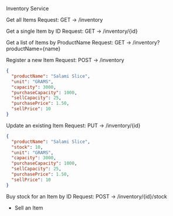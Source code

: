 Inventory Service

Get all Items Request:
GET -> /inventory

Get a single Item by ID Request:
GET -> /inventory/{id}

Get a list of Items by ProductName Request:
GET -> /inventory?productName={name}

Register a new Item Request:
POST -> /inventory
```json
{
  "productName": "Salami Slice",
  "unit": "GRAMS",
  "capacity": 3000,
  "purchaseCapacity": 1000,
  "sellCapacity": 25,
  "purchasePrice": 1.50,
  "sellPrice": 10
}
```

Update an existing Item Request:
PUT -> /inventory/{id}
```json
{
  "productName": "Salami Slice",
  "stock": 10,
  "unit": "GRAMS",
  "capacity": 3000,
  "purchaseCapacity": 1000,
  "sellCapacity": 25,
  "purchasePrice": 1.50,
  "sellPrice": 10
}
```

Buy stock for an Item by ID Request:
POST -> /inventory/{id}/stock

- Sell an Item